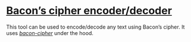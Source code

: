 # [Bacon’s cipher encoder/decoder](https://mothereff.in/bacon)

This tool can be used to encode/decode any text using Bacon’s cipher. It uses [_bacon-cipher_](https://mths.be/bacon) under the hood.


